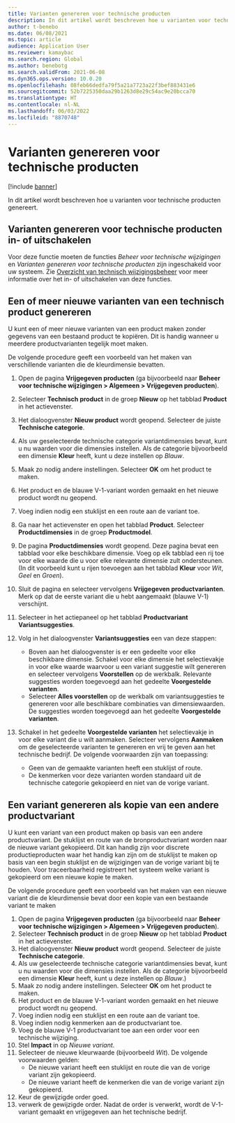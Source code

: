 ```yaml
---
title: Varianten genereren voor technische producten
description: In dit artikel wordt beschreven hoe u varianten voor technische producten genereert
author: t-benebo
ms.date: 06/08/2021
ms.topic: article
audience: Application User
ms.reviewer: kamaybac
ms.search.region: Global
ms.author: benebotg
ms.search.validFrom: 2021-06-08
ms.dyn365.ops.version: 10.0.20
ms.openlocfilehash: 08feb66dedfa79f5a21a7723a22f3bef883431e6
ms.sourcegitcommit: 52b7225350daa29b1263d8e29c54ac9e20bcca70
ms.translationtype: HT
ms.contentlocale: nl-NL
ms.lasthandoff: 06/03/2022
ms.locfileid: "8870748"
---
```

# <a name="generate-variants-for-engineering-products"></a>Varianten genereren voor technische producten

[!include [banner](../includes/banner.md)]

In dit artikel wordt beschreven hoe u varianten voor technische producten genereert.

## <a name="turn-variant-generation-for-engineering-products-on-or-off"></a>Varianten genereren voor technische producten in- of uitschakelen

Voor deze functie moeten de functies *Beheer voor technische wijzigingen* en *Varianten genereren voor technische producten* zijn ingeschakeld voor uw systeem. Zie [Overzicht van technisch wijzigingsbeheer](product-engineering-overview.md) voor meer informatie over het in- of uitschakelen van deze functies.

## <a name="generate-one-or-more-new-variants-of-an-engineering-product"></a>Een of meer nieuwe varianten van een technisch product genereren

U kunt een of meer nieuwe varianten van een product maken zonder gegevens van een bestaand product te kopiëren. Dit is handig wanneer u meerdere productvarianten tegelijk moet maken.

De volgende procedure geeft een voorbeeld van het maken van verschillende varianten die de kleurdimensie bevatten.

1. Open de pagina **Vrijgegeven producten** (ga bijvoorbeeld naar **Beheer voor technische wijzigingen \> Algemeen \> Vrijgegeven producten**).
1. Selecteer **Technisch product** in de groep **Nieuw** op het tabblad **Product** in het actievenster.
1. Het dialoogvenster **Nieuw product** wordt geopend. Selecteer de juiste **Technische categorie**.
1. Als uw geselecteerde technische categorie variantdimensies bevat, kunt u nu waarden voor die dimensies instellen. Als de categorie bijvoorbeeld een dimensie **Kleur** heeft, kunt u deze instellen op *Blauw*.
1. Maak zo nodig andere instellingen. Selecteer **OK** om het product te maken.
1. Het product en de blauwe V-1-variant worden gemaakt en het nieuwe product wordt nu geopend.
1. Voeg indien nodig een stuklijst en een route aan de variant toe.
1. Ga naar het actievenster en open het tabblad **Product**. Selecteer **Productdimensies** in de groep **Productmodel**.
1. De pagina **Productdimensies** wordt geopend. Deze pagina bevat een tabblad voor elke beschikbare dimensie. Voeg op elk tabblad een rij toe voor elke waarde die u voor elke relevante dimensie zult ondersteunen. (In dit voorbeeld kunt u rijen toevoegen aan het tabblad **Kleur** voor *Wit*, *Geel* en *Groen*).
1. Sluit de pagina en selecteer vervolgens **Vrijgegeven productvarianten**. Merk op dat de eerste variant die u hebt aangemaakt (blauwe V-1) verschijnt.
1. Selecteer in het actiepaneel op het tabblad **Productvariant** **Variantsuggesties**.
1. Volg in het dialoogvenster **Variantsuggesties** een van deze stappen:

    - Boven aan het dialoogvenster is er een gedeelte voor elke beschikbare dimensie. Schakel voor elke dimensie het selectievakje in voor elke waarde waarvoor u een variant suggestie wilt genereren en selecteer vervolgens **Voorstellen** op de werkbalk. Relevante suggesties worden toegevoegd aan het gedeelte **Voorgestelde varianten**.
    - Selecteer **Alles voorstellen** op de werkbalk om variantsuggesties te genereren voor alle beschikbare combinaties van dimensiewaarden. De suggesties worden toegevoegd aan het gedeelte **Voorgestelde varianten**.

1. Schakel in het gedeelte **Voorgestelde varianten** het selectievakje in voor elke variant die u wilt aanmaken. Selecteer vervolgens **Aanmaken** om de geselecteerde varianten te genereren en vrij te geven aan het technische bedrijf. De volgende voorwaarden zijn van toepassing:

    - Geen van de gemaakte varianten heeft een stuklijst of route.
    - De kenmerken voor deze varianten worden standaard uit de technische categorie gekopieerd en niet van de vorige variant.

## <a name="generate-a-variant-as-a-copy-of-another-product-variant"></a>Een variant genereren als kopie van een andere productvariant

U kunt een variant van een product maken op basis van een andere productvariant. De stuklijst en route van de bronproductvariant worden naar de nieuwe variant gekopieerd. Dit kan handig zijn voor discrete productieproducten waar het handig kan zijn om de stuklijst te maken op basis van een begin stuklijst en de wijzigingen van de vorige variant bij te houden. Voor traceerbaarheid registreert het systeem welke variant is gekopieerd om een nieuwe kopie te maken.

De volgende procedure geeft een voorbeeld van het maken van een nieuwe variant die de kleurdimensie bevat door een kopie van een bestaande variant te maken

1. Open de pagina **Vrijgegeven producten** (ga bijvoorbeeld naar **Beheer voor technische wijzigingen \> Algemeen \> Vrijgegeven producten**).
1. Selecteer **Technisch product** in de groep **Nieuw** op het tabblad **Product** in het actievenster.
1. Het dialoogvenster **Nieuw product** wordt geopend. Selecteer de juiste **Technische categorie**.
1. Als uw geselecteerde technische categorie variantdimensies bevat, kunt u nu waarden voor die dimensies instellen. Als de categorie bijvoorbeeld een dimensie **Kleur** heeft, kunt u deze instellen op *Blauw*.)
1. Maak zo nodig andere instellingen. Selecteer **OK** om het product te maken.
1. Het product en de blauwe V-1-variant worden gemaakt en het nieuwe product wordt nu geopend.
1. Voeg indien nodig een stuklijst en een route aan de variant toe.
1. Voeg indien nodig kenmerken aan de productvariant toe.
1. Voeg de blauwe V-1 productvariant toe aan een order voor een technische wijziging.
1. Stel **Impact** in op *Nieuwe variant*.
1. Selecteer de nieuwe kleurwaarde (bijvoorbeeld *Wit*). De volgende voorwaarden gelden: 
    - De nieuwe variant heeft een stuklijst en route die van de vorige variant zijn gekopieerd.
    - De nieuwe variant heeft de kenmerken die van de vorige variant zijn gekopieerd.
1. Keur de gewijzigde order goed.
1. verwerk de gewijzigde order. Nadat de order is verwerkt, wordt de V-1-variant gemaakt en vrijgegeven aan het technische bedrijf.
